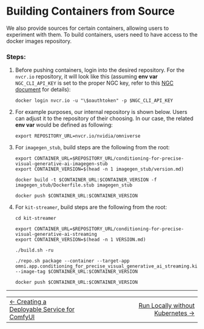 # Building Containers from Source

We also provide sources for certain containers, allowing users to experiment with them.
To build containers, users need to have access to the docker images repository.

### Steps:
1. Before pushing containers, login into the desired repository. For the `nvcr.io` repository, it will look like this (assuming **env var** `NGC_CLI_API_KEY` is set to the proper NGC key, refer to this [NGC document](https://org.ngc.nvidia.com/setup) for details):
   ```
   docker login nvcr.io -u "\$oauthtoken" -p $NGC_CLI_API_KEY
   ```
2. For example purposes, our internal repository is shown below. Users can adjust it to the repository of their choosing. In our case, the related **env var** would be defined as following:
   ```
   export REPOSITORY_URL=nvcr.io/nvidia/omniverse
   ```
3. For `imagegen_stub`, build steps are the following from the root:
   ```
   export CONTAINER_URL=$REPOSITORY_URL/conditioning-for-precise-visual-generative-ai-imagegen-stub
   export CONTAINER_VERSION=$(head -n 1 imagegen_stub/version.md)

   docker build -t $CONTAINER_URL:$CONTAINER_VERSION -f imagegen_stub/Dockerfile.stub imagegen_stub

   docker push $CONTAINER_URL:$CONTAINER_VERSION
   ```

4. For `kit-streamer`, build steps are the following from the root:
   ```
   cd kit-streamer

   export CONTAINER_URL=$REPOSITORY_URL/conditioning-for-precise-visual-generative-ai-streaming
   export CONTAINER_VERSION=$(head -n 1 VERSION.md)

   ./build.sh -ru

   ./repo.sh package --container --target-app omni.app.conditioning_for_precise_visual_generative_ai_streaming.kit --image-tag $CONTAINER_URL:$CONTAINER_VERSION

   docker push $CONTAINER_URL:$CONTAINER_VERSION
   ```

----
<div align="center">
  <table>
    <tr>
      <td align="left"><a href="./22_deployable_srv.md">&larr; Creating a Deployable Service for ComfyUI</a></td>
      <td align="center">⠀⠀⠀⠀⠀⠀⠀⠀                    ⠀⠀⠀⠀⠀⠀       </td>
      <td align="right"><a href="./24_run_without_kubernetes.md">Run Locally without Kubernetes &rarr;</a></td>
    </tr>
  </table>
</div>
